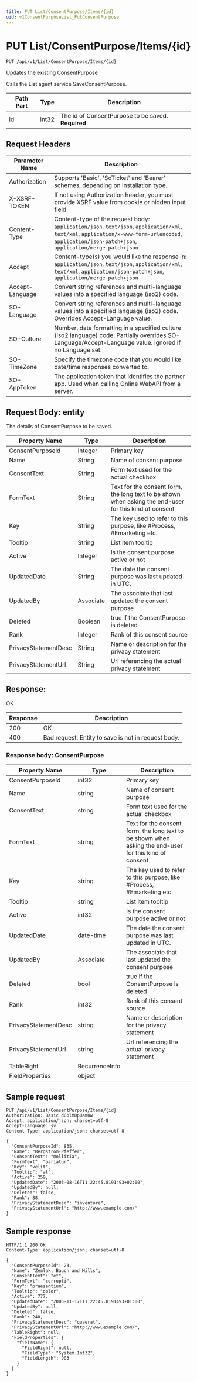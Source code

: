 ```yaml
---
title: PUT List/ConsentPurpose/Items/{id}
uid: v1ConsentPurposeList_PutConsentPurpose
---
```


# PUT List/ConsentPurpose/Items/{id}

```http
PUT /api/v1/List/ConsentPurpose/Items/{id}
```

Updates the existing ConsentPurpose


Calls the List agent service SaveConsentPurpose.





| Path Part | Type | Description |
|-----------|------|-------------|
| id | int32 | The id of ConsentPurpose to be saved. **Required** |



## Request Headers

| Parameter Name | Description |
|----------------|-------------|
| Authorization  | Supports 'Basic', 'SoTicket' and 'Bearer' schemes, depending on installation type. |
| X-XSRF-TOKEN   | If not using Authorization header, you must provide XSRF value from cookie or hidden input field |
| Content-Type | Content-type of the request body: `application/json`, `text/json`, `application/xml`, `text/xml`, `application/x-www-form-urlencoded`, `application/json-patch+json`, `application/merge-patch+json` |
| Accept         | Content-type(s) you would like the response in: `application/json`, `text/json`, `application/xml`, `text/xml`, `application/json-patch+json`, `application/merge-patch+json` |
| Accept-Language | Convert string references and multi-language values into a specified language (iso2) code. |
| SO-Language | Convert string references and multi-language values into a specified language (iso2) code. Overrides Accept-Language value. |
| SO-Culture | Number, date formatting in a specified culture (iso2 language) code. Partially overrides SO-Language/Accept-Language value. Ignored if no Language set. |
| SO-TimeZone | Specify the timezone code that you would like date/time responses converted to. |
| SO-AppToken | The application token that identifies the partner app. Used when calling Online WebAPI from a server. |

## Request Body: entity 

The details of ConsentPurpose to be saved. 

| Property Name | Type |  Description |
|----------------|------|--------------|
| ConsentPurposeId | Integer | Primary key |
| Name | String | Name of consent purpose |
| ConsentText | String | Form text used for the actual checkbox |
| FormText | String | Text for the consent form, the long text to be shown when asking the end-user for this kind of consent |
| Key | String | The key used to refer to this purpose, like #Process, #Emarketing etc. |
| Tooltip | String | List item tooltip |
| Active | Integer | Is the consent purpose active or not |
| UpdatedDate | String | The date the consent purpose was last updated  in UTC. |
| UpdatedBy | Associate | The associate that last updated the consent purpose |
| Deleted | Boolean | true if the ConsentPurpose is deleted |
| Rank | Integer | Rank of this consent source |
| PrivacyStatementDesc | String | Name or description for the privacy statement |
| PrivacyStatementUrl | String | Url referencing the actual privacy statement |

## Response:

OK

| Response | Description |
|----------------|-------------|
| 200 | OK |
| 400 | Bad request. Entity to save is not in request body. |

### Response body: ConsentPurpose

| Property Name | Type |  Description |
|----------------|------|--------------|
| ConsentPurposeId | int32 | Primary key |
| Name | string | Name of consent purpose |
| ConsentText | string | Form text used for the actual checkbox |
| FormText | string | Text for the consent form, the long text to be shown when asking the end-user for this kind of consent |
| Key | string | The key used to refer to this purpose, like #Process, #Emarketing etc. |
| Tooltip | string | List item tooltip |
| Active | int32 | Is the consent purpose active or not |
| UpdatedDate | date-time | The date the consent purpose was last updated  in UTC. |
| UpdatedBy | Associate | The associate that last updated the consent purpose |
| Deleted | bool | true if the ConsentPurpose is deleted |
| Rank | int32 | Rank of this consent source |
| PrivacyStatementDesc | string | Name or description for the privacy statement |
| PrivacyStatementUrl | string | Url referencing the actual privacy statement |
| TableRight | RecurrenceInfo |  |
| FieldProperties | object |  |

## Sample request

```http!
PUT /api/v1/List/ConsentPurpose/Items/{id}
Authorization: Basic dGplMDpUamUw
Accept: application/json; charset=utf-8
Accept-Language: sv
Content-Type: application/json; charset=utf-8

{
  "ConsentPurposeId": 835,
  "Name": "Bergstrom-Pfeffer",
  "ConsentText": "mollitia",
  "FormText": "pariatur",
  "Key": "velit",
  "Tooltip": "at",
  "Active": 259,
  "UpdatedDate": "2003-08-16T11:22:45.8191493+02:00",
  "UpdatedBy": null,
  "Deleted": false,
  "Rank": 88,
  "PrivacyStatementDesc": "inventore",
  "PrivacyStatementUrl": "http://www.example.com/"
}
```

## Sample response

```http_
HTTP/1.1 200 OK
Content-Type: application/json; charset=utf-8

{
  "ConsentPurposeId": 23,
  "Name": "Zemlak, Bauch and Mills",
  "ConsentText": "et",
  "FormText": "corrupti",
  "Key": "praesentium",
  "Tooltip": "dolor",
  "Active": 777,
  "UpdatedDate": "2005-11-17T11:22:45.8191493+01:00",
  "UpdatedBy": null,
  "Deleted": false,
  "Rank": 248,
  "PrivacyStatementDesc": "quaerat",
  "PrivacyStatementUrl": "http://www.example.com/",
  "TableRight": null,
  "FieldProperties": {
    "fieldName": {
      "FieldRight": null,
      "FieldType": "System.Int32",
      "FieldLength": 983
    }
  }
}
```